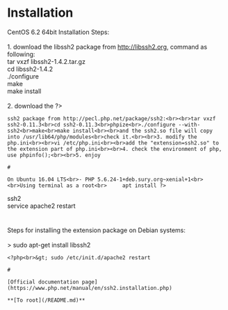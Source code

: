 # Installation



CentOS 6.2 64bit Installation Steps:<br><br>1. download the libssh2 package from http://libssh2.org, command as following: <br>tar vxzf libssh2-1.4.2.tar.gz<br>cd libssh2-1.4.2<br>./configure<br>make<br>make install<br><br>2. download the ?>
```
ssh2 package from http://pecl.php.net/package/ssh2:<br><br>tar vxzf ssh2-0.11.3<br>cd ssh2-0.11.3<br>phpize<br>./configure --with-ssh2<br>make<br>make install<br><br>and the ssh2.so file will copy into /usr/lib64/php/modules<br>check it.<br><br>3. modify the php.ini<br><br>vi /etc/php.ini<br><br>add the "extension=ssh2.so" to the extension part of php.ini<br><br>4. check the environment of php, use phpinfo();<br><br>5. enjoy  

#

On Ubuntu 16.04 LTS<br>- PHP 5.6.24-1+deb.sury.org~xenial+1<br><br>Using terminal as a root<br>     apt install ?>
```
ssh2<br>     service apache2 restart  

#

Steps for installing the extension package on Debian systems:<br><br>&gt; sudo apt-get install libssh2

```
<?php<br>&gt; sudo /etc/init.d/apache2 restart  

#

[Official documentation page](https://www.php.net/manual/en/ssh2.installation.php)

**[To root](/README.md)**